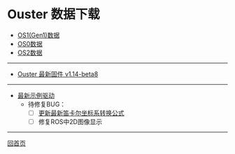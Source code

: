 # Ouster 数据下载

- [OS1(Gen1)数据](https://eyun.baidu.com/s/3qZvQL0S)
- [OS0数据](https://eyun.baidu.com/s/3kWppwV1)
- [OS2数据](https://eyun.baidu.com/s/3mjZU5AS)

---

- [Ouster 最新固件 v1.14-beta8](https://go.ouster.io/cs/c/?cta_guid=9a4d0dfe-ae43-462b-aae1-c69411a6579a&placement_guid=6c32570f-dcf8-48db-a81a-95caa39330ff&portal_id=5054152&canon=https%3A%2F%2Fgo.ouster.io%2Fbeta-program%2Fbeta-10%2F&redirect_url=APefjpF-UHCeZ5I2JS8jT1G6LYmPwLiuI98e4GPhr8F2oNXWr2mdtGFi4NvSnAgqTQE9Tp-XnynJY-nFVVUWr336tfBbC7yY0VAsi6oiALkEHULAbVpVtYYjEQsGblVDmwJ336mrMQcFCUQgd0dnPOWFJ5m6HhqpcerkYwSh2l1DojQOJtBDDPG2jMm5VWTqNcUJPLTquIjhI1bRVHRZs6whOm6r-73-ZCzO_YkpoLnF8-LgIoKmyYGZp1XV7obMp8pOikDRBfxCJ_c3gO-kAKa8lj5iFwbyWDZntagATGMtbIo0QW7mbhZk_ftebRG1J7e5_N67FaXXBEpvzcTfTGLnuxuvoHuvZQ&click=ad480baf-d9f0-4877-888d-15d254b1f0ac&hsutk=f7f9fa89a9b3a83930a447116d9a1796&signature=AAH58kG34IP8hAGopZ_QfjVt1OJJIULt2w&pageId=29569243223&__hstc=82216777.f7f9fa89a9b3a83930a447116d9a1796.1589280439546.1589280439546.1590573594493.2&__hssc=82216777.1.1590573594493&__hsfp=1824881308&contentType=landing-page)

---

- [最新示例驱动](https://eyun.baidu.com/s/3pMvmQtP)
    - 待修复BUG：
        - [ ] [更新最新笛卡尔坐标系转换公式](https://eyun.baidu.com/s/3oAsNtX4)
        - [ ] 修复ROS中2D图像显示

---
[回首页](README)